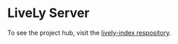 # LiveLy Server

To see the project hub, visit the [lively-index respository](https://github.com/mjschreier1/lively-index).

